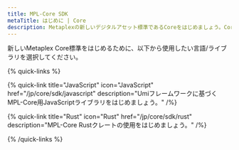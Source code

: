 ```yaml
---
title: MPL-Core SDK
metaTitle: はじめに | Core
description: Metaplexの新しいデジタルアセット標準であるCoreをはじめましょう。CoreはSolanaブロックチェーン上のNFTとデジタルアセットにシンプルさを最優先にしたアプローチを提供します。
---
```


新しいMetaplex Core標準をはじめるために、以下から使用したい言語/ライブラリを選択してください。

{% quick-links %}

{% quick-link title="JavaScript" icon="JavaScript" href="/jp/core/sdk/javascript" description="Umiフレームワークに基づくMPL-Core用JavaScriptライブラリをはじめましょう。" /%}

{% quick-link title="Rust" icon="Rust" href="/jp/core/sdk/rust" description="MPL-Core Rustクレートの使用をはじめましょう。" /%}

{% /quick-links %}